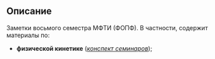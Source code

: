 ## Описание
Заметки восьмого семестра МФТИ (ФОПФ). В частности, содержит материалы по:

* **физической кинетике**
([*конспект семинаров*](https://github.com/k1242/notes_8sem/blob/main/phys_kin/phys_kin.pdf));
